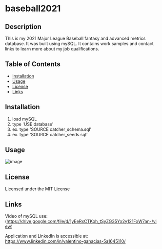 # baseball2021

## Description
This is my 2021 Major League Baseball fantasy and advanced metrics database. It was built using mySQL.  It contains work samples and contact links to learn more about my job qualifications.

## Table of Contents

- [Installation](#installation)
- [Usage](#usage)
- [License](#license)
- [Links](#links)

## Installation

1.  load mySQL
2.  type 'USE database' 
3.  ex. type 'SOURCE catcher_schema.sql'
4.  ex. type 'SOURCE catcher_seeds.sql'

## Usage

![image](https://user-images.githubusercontent.com/84544540/149605904-ad0c9784-7f38-49ef-a387-a4bf37370834.png)

## License 

Licensed under the MIT License

## Links

Video of mySQL use: (https://drive.google.com/file/d/1yEeRxCTKoh_tSyZG35Yx2y121FxW7an-/view)

Application and LinkedIn is accessible at: https://www.linkedin.com/in/valentino-ganacias-5a1645110/



